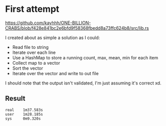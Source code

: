 # First attempt

https://github.com/kayhhh/ONE-BILLION-CRABS/blob/f428e841bc2e6bfd9f58368fbedd8a73ffc624b8/src/lib.rs

I created about as simple a solution as I could:

- Read file to string
- Iterate over each line
- Use a HashMap to store a running count, max, mean, min for each item
- Collect map to a vector
- Sort the vector
- Iterate over the vector and write to out file

I should note that the output isn't validated, I'm just assuming it's correct xd.

## Result

```
real	1m37.583s
user	1m28.185s
sys	    0m9.320s
```
